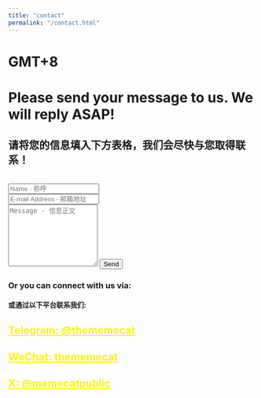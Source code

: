 ```yaml
---
title: "contact"
permalink: "/contact.html"
---
```


<div id = "box">
<div id = "center_box">
<h1>GMT+8 <p id="time"></p></h1>
</div>
</div>

<script type="text/javascript" src="/assets/js/timezone.js"></script>

<form action="https://formspree.io/f/xaygpakq" method="POST">    
<h1>Please send your message to us.
We will reply ASAP!</h1>
  <h2>请将您的信息填入下方表格，我们会尽快与您取得联系！</h2>
<br>
<div class="form-group row">
<div class="col-md-6">
<input class="form-control" type="text" name="name" placeholder="Name - 称呼" required>
</div>
<div class="col-md-6">
<input class="form-control" type="email" name="_replyto" placeholder="E-mail Address - 邮箱地址" required>
</div>
</div>
<textarea rows="8" class="form-control mb-3" name="message" placeholder="Message - 信息正文" required></textarea>    
<input class="btn btn-success" type="submit" value="Send">
</form>

<h3>Or you can connect with us via:</h3>   
<h4>或通过以下平台联系我们:</h4> 
<style>
a {
  color: #FAF504; /* 设置所有超链接的文本颜色为蓝色 */
}
</style>
  
<h2><a href="https://t.me/SolarisEco">Telegram: @thememecat</a></h2>
<h2><a href="https://thememecat.com/assets/images/wechat.jpg">WeChat: thememecat</a></h2>
<h2><a href="https://twitter.com/MeMeCatPublic">X: @memecatpublic</a></h2>
<br>    

